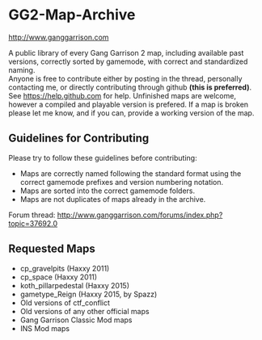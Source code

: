 # GG2-Map-Archive
http://www.ganggarrison.com

A public library of every Gang Garrison 2 map, including available past versions, correctly sorted by gamemode, with correct and standardized naming.  
Anyone is free to contribute either by posting in the thread, personally contacting me, or directly contributing through github **(this is preferred)**. See https://help.github.com for help.
Unfinished maps are welcome, however a compiled and playable version is prefered. If a map is broken please let me know, and if you can, provide a working version of the map.

## Guidelines for Contributing
Please try to follow these guidelines before contributing:
* Maps are correctly named following the standard format using the correct gamemode prefixes and version numbering notation.
* Maps are sorted into the correct gamemode folders.
* Maps are not duplicates of maps already in the archive.

Forum thread: http://www.ganggarrison.com/forums/index.php?topic=37692.0

## Requested Maps
* cp_gravelpits (Haxxy 2011)
* cp_space (Haxxy 2011)
* koth_pillarpedestal (Haxxy 2015)
* gametype_Reign (Haxxy 2015, by Spazz)
* Old versions of ctf_conflict
* Old versions of any other official maps
* Gang Garrison Classic Mod maps
* INS Mod maps
